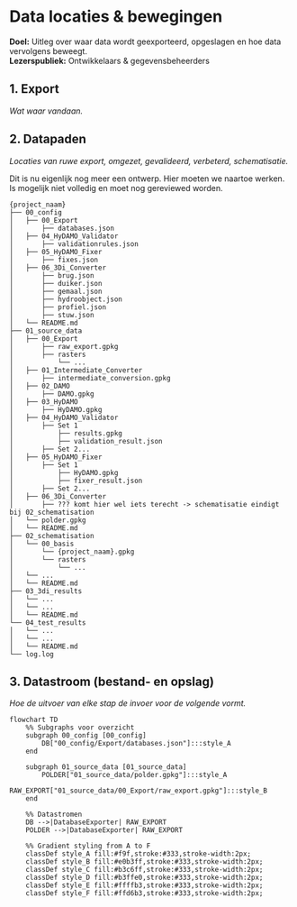 # Data locaties & bewegingen
**Doel:** Uitleg over waar data wordt geexporteerd, opgeslagen en hoe data vervolgens beweegt.  
**Lezerspubliek:** Ontwikkelaars & gegevensbeheerders

## 1. Export
_Wat waar vandaan._



## 2. Datapaden
_Locaties van ruwe export, omgezet, gevalideerd, verbeterd, schematisatie._

Dit is nu eigenlijk nog meer een ontwerp. Hier moeten we naartoe werken. Is mogelijk niet volledig en moet nog gereviewed worden.

```text
{project_naam}
├── 00_config
│   ├── 00_Export
│       ├── databases.json
│   ├── 04_HyDAMO_Validator
│       ├── validationrules.json
│   ├── 05_HyDAMO_Fixer
│       ├── fixes.json
│   ├── 06_3Di_Converter
│       ├── brug.json
│       ├── duiker.json
│       ├── gemaal.json
│       ├── hydroobject.json
│       ├── profiel.json
│       ├── stuw.json
│   └── README.md
├── 01_source_data
│   ├── 00_Export
│       ├── raw_export.gpkg
│       ├── rasters
│           └── ...
│   ├── 01_Intermediate_Converter
│       ├── intermediate_conversion.gpkg
│   ├── 02_DAMO
│       ├── DAMO.gpkg
│   ├── 03_HyDAMO
│       ├── HyDAMO.gpkg
│   ├── 04_HyDAMO_Validator
│       ├── Set 1
│           ├── results.gpkg
│           ├── validation_result.json
│       ├── Set 2...
│   ├── 05_HyDAMO_Fixer
│       ├── Set 1
│           ├── HyDAMO.gpkg
│           ├── fixer_result.json
│       ├── Set 2...
│   ├── 06_3Di_Converter
│       ├── ??? komt hier wel iets terecht -> schematisatie eindigt bij 02_schematisation
│   └── polder.gpkg
│   └── README.md
├── 02_schematisation
│   └── 00_basis
│       └── {project_naam}.gpkg
│       └── rasters
│           └── ...
│   └── ...
│   └── README.md
├── 03_3di_results
│   └── ...
│   └── ...
│   └── README.md
└── 04_test_results
│   └── ...
│   └── ...
│   └── README.md
└── log.log
```

## 3. Datastroom (bestand- en opslag)
_Hoe de uitvoer van elke stap de invoer voor de volgende vormt._

```mermaid
flowchart TD
    %% Subgraphs voor overzicht
    subgraph 00_config [00_config]
        DB["00_config/Export/databases.json"]:::style_A
    end

    subgraph 01_source_data [01_source_data]
        POLDER["01_source_data/polder.gpkg"]:::style_A
        RAW_EXPORT["01_source_data/00_Export/raw_export.gpkg"]:::style_B
    end

    %% Datastromen
    DB -->|DatabaseExporter| RAW_EXPORT
    POLDER -->|DatabaseExporter| RAW_EXPORT

    %% Gradient styling from A to F
    classDef style_A fill:#f9f,stroke:#333,stroke-width:2px;
    classDef style_B fill:#e0b3ff,stroke:#333,stroke-width:2px;
    classDef style_C fill:#b3c6ff,stroke:#333,stroke-width:2px;
    classDef style_D fill:#b3ffe0,stroke:#333,stroke-width:2px;
    classDef style_E fill:#ffffb3,stroke:#333,stroke-width:2px;
    classDef style_F fill:#ffd6b3,stroke:#333,stroke-width:2px;


